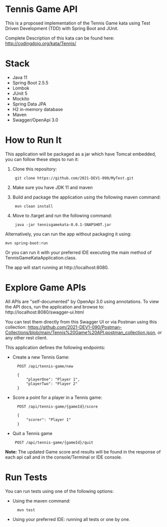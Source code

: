 # Tennis Game API
This is a proposed implementation of the Tennis Game kata using Test Driven Development (TDD) with Spring Boot and JUnit.

Complete Description of this kata can be found here: http://codingdojo.org/kata/Tennis/

# Stack

- Java 11
- Spring Boot 2.5.5
- Lombok
- JUnit 5
- Mockito
- Spring Data JPA
- H2 in-memory database
- Maven
- Swagger/OpenApi 3.0

# How to Run It
This application will be packaged as a jar which have Tomcat embedded, you can follow these steps to run it: 
1. Clone this repository:

        git clone https://github.com/2021-DEV1-090/MyTest.git
2. Make sure you have JDK 11 and maven
3. Build and package the application using the following maven command: 

        mvn clean install
4. Move to /target and run the following command:

        java -jar tennisgamekata-0.0.1-SNAPSHOT.jar
        
Alternatively, you can run the app without packaging it using: 

    mvn spring-boot:run

Or you can run it with your preferred IDE executing the main method of TennisGameKataApplication.class.
     
The app will start running at http://localhost:8080.

# Explore Game APIs

All APIs are "self-documented" by OpenApi 3.0 using annotations. To view the API docs, run the application and browse to: http://localhost:8080/swagger-ui.html

You can test them directly from this Swagger UI or via Postman using this collection: https://github.com/2021-DEV1-090/Postman-Collections/blob/main/Tennis%20Game%20API.postman_collection.json,  or any other rest client. 

This application defines the following endpoints: 

- Create a new Tennis Game:

        POST /api/tennis-game/new
        
        {
            "playerOne": "Player 1",
            "playerTwo": "Player 2"
        }
- Score a point for a player in a Tennis game:

        POST /api/tennis-game/{gameId}/score
        
        {
            "scorer": "Player 1"
        }
 - Quit a Tennis game
        
        POST /api/tennis-game/{gameId}/quit

**Note:** The updated Game score and results will be found in the response of each api call and in the console/Terminal or IDE console.

# Run Tests

You can run tests using one of the following options: 

- Using the maven command:

        mvn test
- Using your preferred IDE: running all tests or one by one.